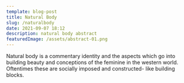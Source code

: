 ```yaml
---
template: blog-post
title: Natural Body
slug: /naturalbody
date: 2021-09-07 18:12
description: natural body abstract
featuredImage: /assets/abstract-01.png
---
```

Natural body is a commentary identity and the aspects which go into building beauty and conceptions of the feminine in the western world. Oftentimes these are socially imposed and constructed- like building blocks.